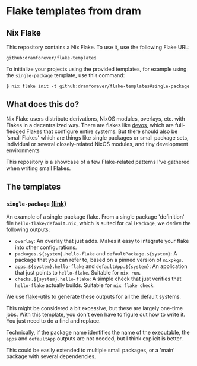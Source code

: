 # Flake templates from dram

## Nix Flake

This repository contains a Nix Flake. To use it, use the following Flake URL:

```plain
github:dramforever/flake-templates
```

To initialize your projects using the provided templates, for example using the
`single-package` template, use this command:

```console
$ nix flake init -t github:dramforever/flake-templates#single-package
```

## What does this do?

Nix Flake users distribute derivations, NixOS modules, overlays, etc. with
Flakes in a decentralized way. There are flakes like [devos], which are
full-fledged Flakes that configure entire systems. But there should also be
'small Flakes' which are things like single packages or small package sets,
individual or several closely-related NixOS modules, and tiny development
environments

[devos]: https://github.com/divnix/devos

This repository is a showcase of a few Flake-related patterns I've gathered when
writing small Flakes.

## The templates

### `single-package` [(link)](single-package)

An example of a single-package flake. From a single package 'definition' file
`hello-flake/default.nix`, which is suited for `callPackage`, we derive the
following outputs:

- `overlay`: An overlay that just adds. Makes it easy to integrate your flake
  into other configurations.
- `packages.${system}.hello-flake` and `defaultPackage.${system}`: A package
  that you can refer to, based on a pinned version of `nixpkgs`.
- `apps.${system}.hello-flake` and `defaultApp.${system}`: An application
  that just points to `hello-flake`. Suitable for `nix run`.
- `checks.${system}.hello-flake`: A simple check that just verifies that
  `hello-flake` actually builds. Suitable for `nix flake check`.

We use [flake-utils] to generate these outputs for all the default systems.

[flake-utils]: https://github.com/numtide/flake-utils

This might be considered a bit excessive, but these are largely one-time jobs.
With this template, you don't even have to figure out how to write it. You just
need to do a find and replace.

Technically, if the package name identifies the name of the executable, the
`apps` and `defaultApp` outputs are not needed, but I think explicit is better.

This could be easily extended to multiple small packages, or a 'main' package
with several dependencies.
